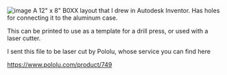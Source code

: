 ![image](https://i.imgur.com/NI1WHed.png)
A 12" x 8" B0XX layout that I drew in Autodesk Inventor. Has holes for connecting it to the aluminum case.

This can be printed to use as a template for a drill press, or used with a laser cutter.

I sent this file to be laser cut by Pololu, whose service you can find here

https://www.pololu.com/product/749
